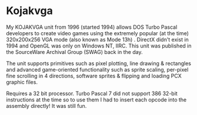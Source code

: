 # Kojakvga
My KOJAKVGA unit from 1996 (started 1994)  allows DOS Turbo Pascal developers to create video games using the extremely popular (at the time) 320x200x256 VGA mode (also known as Mode 13h) . DirectX didn't exist in 1994 and OpenGL was only on Windows NT, IIRC. This unit was published in the SourceWare Archival Group (SWAG) back in the day.

The unit supports primitives such as pixel plotting, line drawing & rectangles and advanced game-oriented functionality such as sprite scaling, per-pixel fine scrolling in 4 directions, software sprites & flipping and loading PCX graphic files.

Requires a 32 bit processor. Turbo Pascal 7 did not support 386 32-bit instructions at the time so to use them I had to insert each opcode into the assembly directly! It was still fun.
